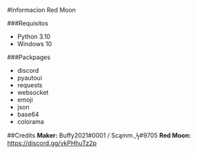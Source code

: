 #Informacion Red Moon

###Requisitos
- Python 3.10
- Windows 10

###Packpages
- discord
- pyautoui
- requests
- websocket
- emoji
- json
- base64
- colorama

##Credits
**Maker:** Buffy2021#0001  / Scąmm.,ϟ#9705
**Red Moon:** https://discord.gg/vkPHhuTz2p

